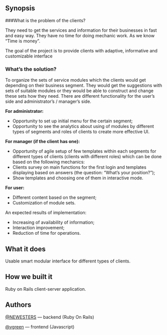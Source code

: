 ## Synopsis
###What is the problem of the clients?

They need to get the services and information for their businesses in fast and easy way. They have no time for doing mechanic work. As we know “Time is money”.

The goal of the project is to provide clients with adaptive, informative and customizable interface

### What’s the solution?

To organize the sets of service modules which the clients would get depending on their business segment. They would get the suggestions with sets of suitable modules or they would be able to construct and change these sets how they need. There are different functionality for the user’s side and administrator’s / manager’s side.

**For administrator:**
* Opportunity to set up initial menu for the certain segment;
* Opportunity to see the analytics about using of modules by different types of segments and roles of clients to create more effective UI.

**For manager (if the client has one):**
* Opportunity of agile setup of few templates within each segments for different types of clients (clients with different roles) which can be done based on the following mechanics:
* Clients survey on main functions for the first login and templates displaying based on answers (the question: “What’s your position?”);
* Show templates and choosing one of them in interactive mode.

**For user:**
* Different content based on the segment;
* Customization of module sets.

An expected results of implementation:
* Increasing of availability of information;
* Interaction improvement;
* Reduction of time for operations.

## What it does
Usable smart modular interface for different types of clients.

## How we built it
Ruby on Rails client-server application.

## Authors
[@NEWESTERS](https://github.com/NEWESTERS) — backend (Ruby On Rails)

[@vgreen](https://github.com/vgreen) — frontend (Javascript)
